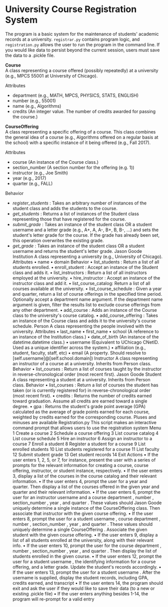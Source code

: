 # University Course Registration System

The program is a basic system for the maintenance of students' academic records at a university. `registrar.py` contains program logic, and `registration.py` allows the user to run the program in the command line. If you would like data to persist beyond the current session, users must save the data to a .pickle file. 

**Course**  
A class representing a course offered (possibly repeatedly) at a university (e.g., MPCS 55001 at University of Chicago).  
  
Attributes
- department (e.g., MATH, MPCS, PHYSICS, STATS, ENGLISH)
- number (e.g., 55001)
- name (e.g., Algorithms)
- credits (An integer value. The number of credits awarded for passing the course.)

**CourseOffering**  
A class representing a specific offering of a course. This class combines the general idea of a course (e.g., Algorithms offered on a regular basis at the school) with a specific instance of it being offered (e.g., Fall 2017).    

Attributes  
- course (An instance of the Course class.)
- section_number (A section number for the offering (e.g. 1))
- instructor (e.g., Joe Smith)
- year (e.g., 2017)
- quarter (e.g., FALL)

Behavior  
- _register_students_ : Takes an arbitrary number of instances of the student class and adds the students to the course.
- _get_students_ : Returns a list of instances of the Student class representing those that have registered for the course.
- _submit_grade_ : Takes an instance of the student class OR a student username and a letter grade (e.g., A+, A, A-, B+, B, B-, …) and sets the student's letter grade for the course. If the grade has already been set, this operation overwrites the existing grade.  
- _get_grade_ : Takes an instance of the student class OR a student username and returns the student's letter grade.
Jason Goode
Institution
A class representing a university (e.g., University of Chicago).
Attributes
• name
• domain
Behavior
• list_students : Return a list of all students enrolled.
• enroll_student : Accept an instance of the Student class and adds it.
• list_instructors : Return a list of all instructors employed at the university.
• hire_instructor : Accept an instance of the instructor class and add it.
• list_course_catalog: Return a list of all courses available at the university.
• list_course_schedule : Given a year and quarter, return a list of course offerings in the specified time period.
Optionally accept a department name argument. If the department name argument is given, filter the results list to exclude course offerings from any other department.
• add_course : Adds an instance of the Course class to the university's course catalog.
• add_course_offering : Takes an instance of the Course class and adds it to the university's course schedule.
Person
A class representing the people involved with the university.
Attributes
• last_name
• first_name
• school (A reference to an instance of the Institution class.)
• date_of_birth (An instance of the datetime.datetime class.)
• username (Equivalent to UChicago CNetID. Used as a unique identifier across the system.)
• affiliation (e.g., student, faculty, staff, etc)
• email (A property. Should resolve to [self.username]@[self.school.domain])
Instructor
A class representing an instructor of a course at a university. Inherits from Person class.
Behavior
• list_courses : Return a list of courses taught by the instructor in reverse-chronological order (most recent first).
Jason Goode
Student
A class representing a student at a university. Inherits from Person class.
Behavior
• list_courses : Return a list of courses the student has taken (or is currently registered for) in reverse-chronological order (most recent first).
• credits : Returns the number of credits earned toward graduation. Assume all credits are earned toward a single degree.
• gpa : Returns the student's grade point average (GPA) calculated as the average of grade points earned for each course, weighted by credits earned for the corresponding course. Pluses and minuses are available
Registration.py
This script makes an interactive command prompt that allows users to use the registration system
Menu
1 Create a course
2 Schedule a course offering
3 List course catalog
4 List course schedule
5 Hire an instructor
6 Assign an instructor to a course
7 Enroll a student
8 Register a student for a course
9 List enrolled students
10 List students registered for a course
11 List faculty
12 Submit student grade
13 Get student records
14 Exit
Actions
• If the user enters 1, 2, 5, or 7, for instance, present the user with a series of prompts for the relevant information for creating a course, course offering, instructor, or student instance, respectively.
• If the user enters 3, display a list of the courses in the course catalog and their relevant information.
• If the user enters 4, prompt the user for a year and quarter. Then display a list of the courses offered in the given year and quarter and their relevant information.
• If the user enters 6, prompt the user for an instructor username and a course department , number , section_number , year , and quarter . These values should
Jason Goode
uniquely determine a single instance of the CourseOffering class. Then associate that instructor with the given course offering.
• If the user enters 8, prompt the user for a student username , course department , number , section_number , year , and quarter . These values should uniquely determine a single CourseOffering . Associate the given student with the given course offering.
• If the user enters 9, display a list of all students enrolled at the university, along with their relevant info.
• If the user enters 10, prompt the user for the course department , number , section_number , year , and quarter . Then display the list of students enrolled in the given course.
• If the user enters 12, prompt the user for a student username , the identifying information for a course offering, and a letter grade. Update the student's records accordingly.
• If the user enters 13, prompt the user for a student username . After the username is supplied, display the student records, including GPA, credits earned, and transcript
• If the user enters 14, the program should exit and ask the user if they would like to save their data (to a new or existing .pickle file)
• If the user enters anything besides 1-14, the program will re-prompt for a valid entry
